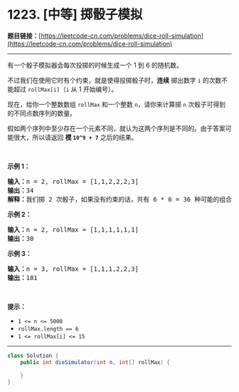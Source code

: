 # 1223. [中等] 掷骰子模拟

**题目链接：**[https://leetcode-cn.com/problems/dice-roll-simulation](https://leetcode-cn.com/problems/dice-roll-simulation)

---

<div class="content__1Y2H">
 <div class="notranslate">
  <p>有一个骰子模拟器会每次投掷的时候生成一个 1 到 6 的随机数。</p> 
  <p>不过我们在使用它时有个约束，就是使得投掷骰子时，<strong>连续</strong> 掷出数字&nbsp;<code>i</code>&nbsp;的次数不能超过&nbsp;<code>rollMax[i]</code>（<code>i</code>&nbsp;从 1 开始编号）。</p> 
  <p>现在，给你一个整数数组&nbsp;<code>rollMax</code>&nbsp;和一个整数&nbsp;<code>n</code>，请你来计算掷&nbsp;<code>n</code>&nbsp;次骰子可得到的不同点数序列的数量。</p> 
  <p>假如两个序列中至少存在一个元素不同，就认为这两个序列是不同的。由于答案可能很大，所以请返回 <strong>模&nbsp;<code>10^9 + 7</code></strong>&nbsp;之后的结果。</p> 
  <p>&nbsp;</p> 
  <p><strong>示例 1：</strong></p> 
  <pre class="language-text"><strong>输入：</strong>n = 2, rollMax = [1,1,2,2,2,3]
<strong>输出：</strong>34
<strong>解释：</strong>我们掷 2 次骰子，如果没有约束的话，共有 6 * 6 = 36 种可能的组合。但是根据 rollMax 数组，数字 1 和 2 最多连续出现一次，所以不会出现序列 (1,1) 和 (2,2)。因此，最终答案是 36-2 = 34。
</pre> 
  <p><strong>示例 2：</strong></p> 
  <pre class="language-text"><strong>输入：</strong>n = 2, rollMax = [1,1,1,1,1,1]
<strong>输出：</strong>30
</pre> 
  <p><strong>示例 3：</strong></p> 
  <pre class="language-text"><strong>输入：</strong>n = 3, rollMax = [1,1,1,2,2,3]
<strong>输出：</strong>181
</pre> 
  <p>&nbsp;</p> 
  <p><strong>提示：</strong></p> 
  <ul> 
   <li><code>1 &lt;= n &lt;= 5000</code></li> 
   <li><code>rollMax.length == 6</code></li> 
   <li><code>1 &lt;= rollMax[i] &lt;= 15</code></li> 
  </ul> 
 </div>
</div>

---

```java
class Solution {
    public int dieSimulator(int n, int[] rollMax) {
        
    }
}
```